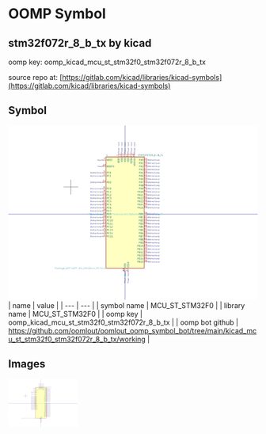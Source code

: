 # OOMP Symbol  
## stm32f072r_8_b_tx  by kicad  
  
oomp key: oomp_kicad_mcu_st_stm32f0_stm32f072r_8_b_tx  
  
source repo at: [https://gitlab.com/kicad/libraries/kicad-symbols](https://gitlab.com/kicad/libraries/kicad-symbols)  
## Symbol  
  
[![working.png](working_600.png)](working.png)  
| name | value | 
| --- | --- | 
| symbol name | MCU_ST_STM32F0 | 
| library name | MCU_ST_STM32F0 | 
| oomp key | oomp_kicad_mcu_st_stm32f0_stm32f072r_8_b_tx | 
| oomp bot github | https://github.com/oomlout/oomlout_oomp_symbol_bot/tree/main/kicad_mcu_st_stm32f0_stm32f072r_8_b_tx/working | 
## Images  
  
[![working.png](working_140.png)](working.png)  
